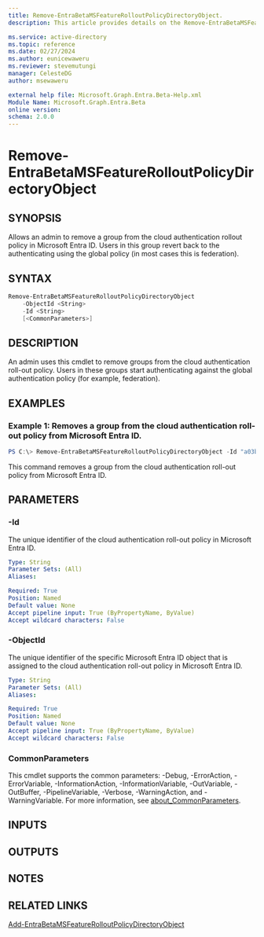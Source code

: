 ```yaml
---
title: Remove-EntraBetaMSFeatureRolloutPolicyDirectoryObject.
description: This article provides details on the Remove-EntraBetaMSFeatureRolloutPolicyDirectoryObject command.

ms.service: active-directory
ms.topic: reference
ms.date: 02/27/2024
ms.author: eunicewaweru
ms.reviewer: stevemutungi
manager: CelesteDG
author: msewaweru

external help file: Microsoft.Graph.Entra.Beta-Help.xml
Module Name: Microsoft.Graph.Entra.Beta
online version:
schema: 2.0.0
---
```


# Remove-EntraBetaMSFeatureRolloutPolicyDirectoryObject

## SYNOPSIS
Allows an admin to remove a group from the cloud authentication rollout policy in Microsoft Entra ID.
Users in this group revert back to the authenticating using the global policy (in most cases this is federation).

## SYNTAX

```powershell
Remove-EntraBetaMSFeatureRolloutPolicyDirectoryObject 
    -ObjectId <String> 
    -Id <String> 
    [<CommonParameters>]
```

## DESCRIPTION
An admin uses this cmdlet to remove groups from the cloud authentication roll-out policy.
Users in these groups start authenticating against the global authentication policy (for example,
federation).

## EXAMPLES

### Example 1: Removes a group from the cloud authentication roll-out policy from Microsoft Entra ID.
```powershell
PS C:\> Remove-EntraBetaMSFeatureRolloutPolicyDirectoryObject -Id "a03b6d9e-6654-46e6-8d0a-8ed83c675ca9" -ObjectId "0a1068c0-dbb6-4537-9db3-b48f3e31dd76"
```

This command removes a group from the cloud authentication roll-out policy from Microsoft Entra ID.

## PARAMETERS

### -Id
The unique identifier of the cloud authentication roll-out policy in Microsoft Entra ID.

```yaml
Type: String
Parameter Sets: (All)
Aliases:

Required: True
Position: Named
Default value: None
Accept pipeline input: True (ByPropertyName, ByValue)
Accept wildcard characters: False
```

### -ObjectId
The unique identifier of the specific Microsoft Entra ID object that is assigned to the cloud authentication roll-out policy in Microsoft Entra ID.

```yaml
Type: String
Parameter Sets: (All)
Aliases:

Required: True
Position: Named
Default value: None
Accept pipeline input: True (ByPropertyName, ByValue)
Accept wildcard characters: False
```

### CommonParameters
This cmdlet supports the common parameters: -Debug, -ErrorAction, -ErrorVariable, -InformationAction, -InformationVariable, -OutVariable, -OutBuffer, -PipelineVariable, -Verbose, -WarningAction, and -WarningVariable. For more information, see [about_CommonParameters](https://go.microsoft.com/fwlink/?LinkID=113216).

## INPUTS

## OUTPUTS

## NOTES
## RELATED LINKS

[Add-EntraBetaMSFeatureRolloutPolicyDirectoryObject](Add-EntraBetaMSFeatureRolloutPolicyDirectoryObject.md)

